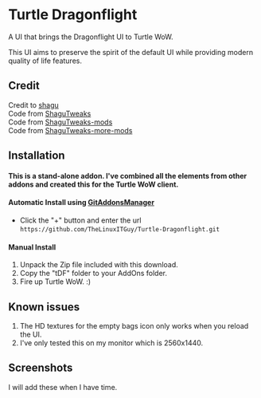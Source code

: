 # Turtle Dragonflight
A UI that brings the Dragonflight UI to Turtle WoW.

This UI aims to preserve the spirit of the default UI while providing modern quality of life features.

## Credit
Credit to [shagu](https://github.com/shagu)    
Code from [ShaguTweaks](https://shagu.org/ShaguTweaks/)    
Code from [ShaguTweaks-mods](https://github.com/GryllsAddons/ShaguTweaks-mods)    
Code from [ShaguTweaks-more-mods](https://github.com/CrimsonHollow/ShaguTweaks-more-mods)

## Installation
#### This is a stand-alone addon. I've combined all the elements from other addons and created this for the Turtle WoW client.    

#### Automatic Install using [GitAddonsManager](https://woblight.gitlab.io/overview/gitaddonsmanager/)
- Click the "+" button and enter the url `https://github.com/TheLinuxITGuy/Turtle-Dragonflight.git`

#### Manual Install
1. Unpack the Zip file included with this download.
2. Copy the "tDF" folder to your AddOns folder.
3. Fire up Turtle WoW. :)

## Known issues
1. The HD textures for the empty bags icon only works when you reload the UI.
2. I've only tested this on my monitor which is 2560x1440.

## Screenshots
I will add these when I have time.
